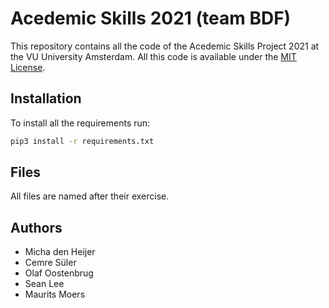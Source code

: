 # Acedemic Skills 2021 (team BDF)

This repository contains all the code of the Acedemic Skills Project 2021 at the VU University Amsterdam. All this code is available under the [MIT License](LICENSE). 

## Installation

To install all the requirements run:

```bash
pip3 install -r requirements.txt
```

## Files

All files are named after their exercise.

## Authors

- Micha den Heijer
- Cemre Süler
- Olaf Oostenbrug
- Sean Lee
- Maurits Moers